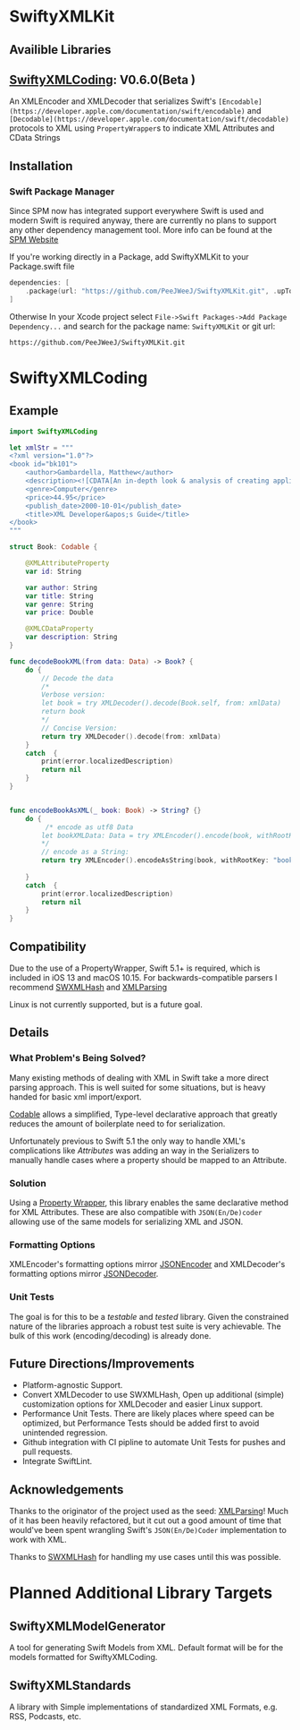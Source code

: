 # SwiftyXMLKit

## Availible Libraries

## [SwiftyXMLCoding](#SwiftyXMLCoding): **V0.6.0(Beta )**

 An XMLEncoder and XMLDecoder that serializes Swift's `[Encodable](https://developer.apple.com/documentation/swift/encodable)` and `[Decodable](https://developer.apple.com/documentation/swift/decodable)` protocols to XML using `PropertyWrapper`s to indicate XML Attributes and CData Strings

## Installation

### Swift Package Manager

Since SPM now has integrated support everywhere Swift is used and modern Swift is required anyway, there are currently no plans to support any other dependency management tool. More info can be found at the [SPM Website](https://swift.org/package-manager/)

If you're working directly in a Package, add SwiftyXMLKit to your Package.swift file

```swift
dependencies: [
    .package(url: "https://github.com/PeeJWeeJ/SwiftyXMLKit.git", .upToNextMajor(from: "0.6.0-beta" )),
]
```

Otherwise In your Xcode project select `File->Swift Packages->Add Package Dependency...` and search for the package name: `SwiftyXMLKit` or git url:

`https://github.com/PeeJWeeJ/SwiftyXMLKit.git`

# SwiftyXMLCoding

## Example

```swift
import SwiftyXMLCoding

let xmlStr = """
<?xml version="1.0"?>
<book id="bk101">
    <author>Gambardella, Matthew</author>
    <description><![CDATA[An in-depth look & analysis of creating applications with XML.]]></description>
    <genre>Computer</genre>
    <price>44.95</price>
    <publish_date>2000-10-01</publish_date>
    <title>XML Developer&apos;s Guide</title>
</book>
"""

struct Book: Codable {

    @XMLAttributeProperty
    var id: String

    var author: String
    var title: String
    var genre: String
    var price: Double

    @XMLCDataProperty
    var description: String
}

func decodeBookXML(from data: Data) -> Book? {
    do {
        // Decode the data
        /*
        Verbose version:
        let book = try XMLDecoder().decode(Book.self, from: xmlData)
        return book
        */
        // Concise Version:
        return try XMLDecoder().decode(from: xmlData)
    }
    catch  {
        print(error.localizedDescription)
        return nil
    }
}


func encodeBookAsXML(_ book: Book) -> String? {}
    do {
         /* encode as utf8 Data
        let bookXMLData: Data = try XMLEncoder().encode(book, withRootKey: "book", header: XMLHeader(version: 1.0)
        */
        // encode as a String:
        return try XMLEncoder().encodeAsString(book, withRootKey: "book", header: XMLHeader(version: 1.0)
       
    }
    catch  {
        print(error.localizedDescription)
        return nil
    }
}
```

## Compatibility

Due to the use of a PropertyWrapper, Swift 5.1+ is required, which is included in iOS 13 and macOS 10.15. For backwards-compatible parsers I recommend [SWXMLHash](https://github.com/drmohundro/SWXMLHash) and [XMLParsing](https://github.com/ShawnMoore/XMLParsing)

Linux is not currently supported, but is a future goal.

## Details

### What Problem's Being Solved?

Many existing methods of dealing with XML in Swift take a more direct parsing approach. This is well suited for some situations, but is heavy handed for basic xml import/export.

[Codable](https://developer.apple.com/documentation/swift/codable) allows a simplified, Type-level declarative approach that greatly reduces the amount of boilerplate need to for serialization.

Unfortunately previous to Swift 5.1 the only way to handle XML's complications like _Attributes_ was adding an way in the Serializers to manually handle cases where a property should be mapped to an Attribute.

### Solution

Using a [Property Wrapper](https://github.com/apple/swift-evolution/blob/master/proposals/0258-property-wrappers.md), this library enables the same declarative method for XML Attributes. These are also compatible with `JSON(En/De)coder` allowing use of the same models for serializing XML and JSON.

### Formatting Options

XMLEncoder's formatting options mirror [JSONEncoder](https://developer.apple.com/documentation/foundation/jsonencoder) and XMLDecoder's formatting options mirror [JSONDecoder](https://developer.apple.com/documentation/foundation/jsondecoder).

### Unit Tests

The goal is for this to be a _testable_ and _tested_ library. Given the constrained nature of the libraries approach a robust test suite is very achievable. The bulk of this work (encoding/decoding) is already done.

## Future Directions/Improvements

* Platform-agnostic Support.
* Convert XMLDecoder to use SWXMLHash, Open up additional (simple) customization options for XMLDecoder and easier Linux support.
* Performance Unit Tests. There are likely places where speed can be optimized, but Performance Tests should be added first to avoid unintended regression.
* Github integration with CI pipline to automate Unit Tests for pushes and pull requests.
* Integrate SwiftLint.

## Acknowledgements

Thanks to the originator of the project used as the seed: [XMLParsing](https://github.com/ShawnMoore/XMLParsing)! Much of it has been heavily refactored, but it cut out a good amount of time that would've been spent wrangling Swift's `JSON(En/De)Coder` implementation to work with XML.

Thanks to [SWXMLHash](https://github.com/drmohundro/SWXMLHash) for handling my use cases until this was possible.

# Planned Additional Library Targets

## SwiftyXMLModelGenerator

A tool for generating Swift Models from XML. Default format will be for the models formatted for SwiftyXMLCoding.

## SwiftyXMLStandards

A library with Simple implementations of standardized XML Formats, e.g. RSS, Podcasts, etc.
